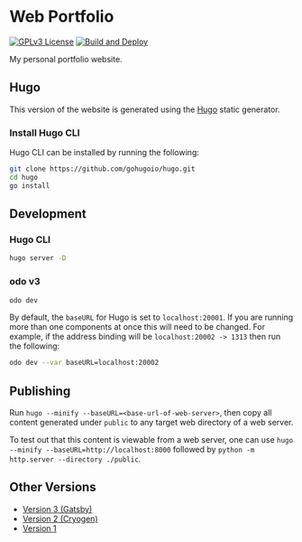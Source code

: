 # Web Portfolio

<div id="header">

[![GPLv3 License](https://img.shields.io/badge/license-GPLv3-blue)](LICENSE)
[![Build and Deploy](https://github.com/michael-valdron/michael-valdron.github.io/actions/workflows/deploy.yml/badge.svg)](https://github.com/michael-valdron/michael-valdron.github.io/actions/workflows/deploy.yml)

</div>

My personal portfolio website.

## Hugo

This version of the website is generated using the [Hugo](https://gohugo.io/) static generator. 

### Install Hugo CLI

Hugo CLI can be installed by running the following:

```sh
git clone https://github.com/gohugoio/hugo.git
cd hugo
go install
```

## Development

### Hugo CLI

```sh
hugo server -D
```

### odo v3

```sh
odo dev 
```

By default, the `baseURL` for Hugo is set to `localhost:20001`. If you are running more than one components at once this will need to be changed.
For example, if the address binding will be `localhost:20002 -> 1313` then run the following:

```sh
odo dev --var baseURL=localhost:20002
```

## Publishing

Run `hugo --minify --baseURL=<base-url-of-web-server>`, then copy all content generated under `public` to any target web directory of a web server.

To test out that this content is viewable from a web server, one can use `hugo --minify --baseURL=http://localhost:8000` followed by `python -m http.server --directory ./public`.

## Other Versions

- [Version 3 (Gatsby)](https://github.com/michael-valdron/michael-valdron.github.io/tree/v3)
- [Version 2 (Cryogen)](https://github.com/michael-valdron/michael-valdron.github.io/tree/v2)
- [Version 1](https://github.com/michael-valdron/michael-valdron.github.io/tree/v1)
